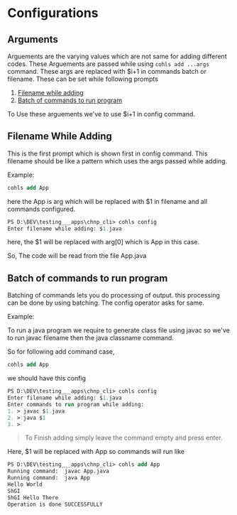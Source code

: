 # Configurations

## Arguments

Arguements are the varying values which are not same for adding different codes. These Arguements are passed while using `cohls add ...args` command.
These args are replaced with $i+1 in commands batch or filename.
These can be set while following prompts

1. [Filename while adding](#filename-while-adding)
2. [Batch of commands to run program](#batch-of-commands-to-run-program)

To Use these arguements we've to use $i+1 in config command.

## Filename While Adding

This is the first prompt which is shown first in config command.
This filename should be like a pattern which uses the args passed while adding.

Example:

```ps
cohls add App
```

here the App is arg which will be replaced with $1 in filename and all commands configured.

```ps
PS D:\DEV\testing___apps\chnp_cli> cohls config
Enter filename while adding: $1.java
```

here, the $1 will be replaced with arg[0] which is App in this case.

So, The code will be read from the file App.java

## Batch of commands to run program

Batching of commands lets you do processing of output. this processing can be done by using batching.
The config operator asks for same.

Example:

To run a java program we require to generate class file using javac so we've to run javac filename then the java classname command.

So for following add command case,

```ps
cohls add App
```

we should have this config

```ps
PS D:\DEV\testing___apps\chnp_cli> cohls config
Enter filename while adding: $1.java
Enter commands to run program while adding:
1. > javac $1.java
2. > java $1
3. >

```

> To Finish adding simply leave the command empty and press enter.

Here, $1 will be replaced with App so commands will run like

```ps
PS D:\DEV\testing___apps\chnp_cli> cohls add App
Running command:  javac App.java
Running command:  java App
Hello World
ShGI
ShGI Hello There
Operation is done SUCCESSFULLY
```
